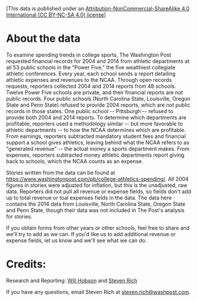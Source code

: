[This data is published under an [Attribution-NonCommercial-ShareAlike 4.0 International (CC BY-NC-SA 4.0) license](https://creativecommons.org/licenses/by-nc-sa/4.0/)]

# About the data
To examine spending trends in college sports, The Washington Post requested financial records for 2004 and 2014 from athletic departments at all 53 public schools in the "Power Five," the five wealthiest collegiate athletic conferences. Every year, each school sends a report detailing athletic expenses and revenues to the NCAA. Through open records requests, reporters collected 2004 and 2014 reports from 48 schools. Twelve Power Five schools are private, and their financial reports are not public records. Four public schools (North Carolina State, Louisville, Oregon State and Penn State) refused to provide 2004 reports, which are not public records in those states. One public school -- Pittsburgh -- refused to provide both 2004 and 2014 reports. To determine which departments are profitable, reporters used a methodology similar -- but more favorable to athletic departments -- to how the NCAA determines which are profitable. From earnings, reporters subtracted mandatory student fees and financial support a school gives athletics, leaving behind what the NCAA refers to as "generated revenue" -- the actual money a sports department makes. From expenses, reporters subtracted money athletic departments report giving back to schools, which the NCAA counts as an expense.

Stories written from the data can be found at https://www.washingtonpost.com/pb/college-athletics-spending/. All 2004 figures in stories were adjusted for inflation, but this is the unadjusted, raw data. Reporters did not pull all revenue or expense fields, so fields don't add up to total revenue or toal expenses fields in the data. The data here contains the 2014 data from Louisville, North Carolina State, Oregon State and Penn State, though their data was not included in The Post's analysis for stories.

If you obtain forms from other years or other schools, feel free to share and we'll try to add as we can. If you'd like us to add additional revenue or expense fields, let us know and we'll see what we can do.

# Credits:

Research and Reporting: [Will Hobson](http://www.washingtonpost.com/people/will-hobson) and [Steven Rich](https://www.washingtonpost.com/people/steven-rich)

If you have any questions, email Steven Rich at steven.rich@washpost.com.
